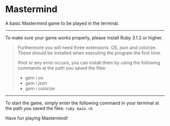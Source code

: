 # Mastermind

A basic Mastermind game to be played in the terminal.

---

To make sure your game works properly, please install Ruby 3.1.2 or higher.

> Furthermore you will need three extensions: OS, json and colorize.
> These should be installed when executing the program the first time.
>
> Ifnot or any error occurs, you can install them by using the following commands at the path you saved the files:
>
> - gem i os
> - gem i json
> - gem i colorize

---

To start the game, simply enter the following command in your terminal at the path you saved the files:
`ruby main.rb`

Have fun playing Mastermind!
